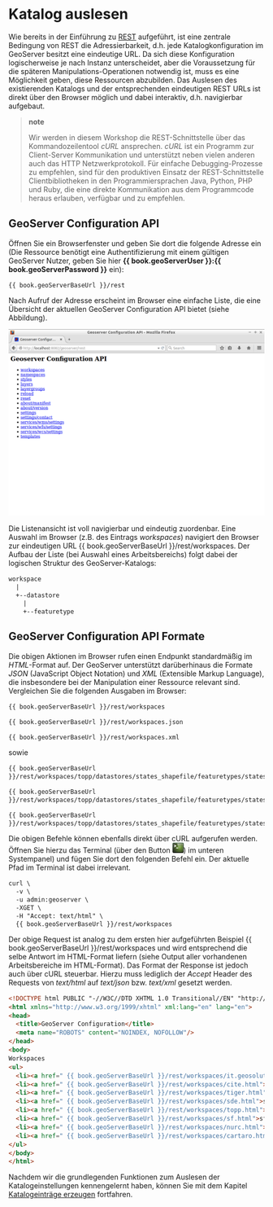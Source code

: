 # Katalog auslesen

Wie bereits in der Einführung zu [REST](README.md) aufgeführt, ist eine zentrale Bedingung
von REST die Adressierbarkeit, d.h. jede Katalogkonfiguration im GeoServer besitzt
eine eindeutige URL. Da sich diese Konfiguration logischerweise je nach Instanz
unterscheidet, aber die Voraussetzung für die späteren Manipulations-Operationen
notwendig ist, muss es eine Möglichkeit geben, diese Ressourcen abzubilden. Das
Auslesen des existierenden Katalogs und der entsprechenden eindeutigen REST URLs
ist direkt über den Browser möglich und dabei interaktiv, d.h. navigierbar aufgebaut.

> **note**
>
> Wir werden in diesem Workshop die REST-Schnittstelle über das Kommandozeilentool
> *cURL* ansprechen. *cURL* ist ein Programm zur Client-Server Kommunikation und
> unterstützt neben vielen anderen auch das HTTP Netzwerkprotokoll. Für einfache
> Debugging-Prozesse zu empfehlen, sind für den produktiven Einsatz der REST-Schnittstelle
> Clientbibliotheken in den Programmiersprachen Java, Python, PHP und Ruby, die eine
> direkte Kommunikation aus dem Programmcode heraus erlauben, verfügbar und zu empfehlen.

## GeoServer Configuration API

Öffnen Sie ein Browserfenster und geben Sie dort die folgende Adresse ein (Die Ressource
benötigt eine Authentifizierung mit einem gültigen GeoServer Nutzer, geben Sie
hier **{{ book.geoServerUser }}:{{ book.geoServerPassword }}** ein):

<pre><code class="bash">{{ book.geoServerBaseUrl }}/rest
</code></pre>

Nach Aufruf der Adresse erscheint im Browser eine einfache Liste, die eine Übersicht
der aktuellen GeoServer Configuration API bietet (siehe Abbildung).

![Startansicht der GeoServer Configuration API.](../assets/read1.png)

Die Listenansicht ist voll navigierbar und eindeutig zuordenbar. Eine Auswahl im
Browser (z.B. des Eintrags *workspaces*) navigiert den Browser zur eindeutigen
URL {{ book.geoServerBaseUrl }}/rest/workspaces. Der Aufbau der Liste (bei Auswahl eines
Arbeitsbereichs) folgt dabei der logischen Struktur des GeoServer-Katalogs:

```
workspace
  |
  +--datastore
    |
    +--featuretype
```

## GeoServer Configuration API Formate

Die obigen Aktionen im Browser rufen einen Endpunkt standardmäßig im *HTML*-Format
auf. Der GeoServer unterstützt darüberhinaus die Formate *JSON* (JavaScript Object
Notation) und *XML* (Extensible Markup Language), die insbesondere bei der
Manipulation einer Ressource relevant sind. Vergleichen Sie die folgenden
Ausgaben im Browser:

<pre><code class="bash">{{ book.geoServerBaseUrl }}/rest/workspaces
</code></pre>

<pre><code class="bash">{{ book.geoServerBaseUrl }}/rest/workspaces.json
</code></pre>

<pre><code class="bash">{{ book.geoServerBaseUrl }}/rest/workspaces.xml
</code></pre>

sowie

<pre><code class="bash">{{ book.geoServerBaseUrl }}/rest/workspaces/topp/datastores/states_shapefile/featuretypes/states
</code></pre>

<pre><code class="bash">{{ book.geoServerBaseUrl }}/rest/workspaces/topp/datastores/states_shapefile/featuretypes/states.json
</code></pre>

<pre><code class="bash">{{ book.geoServerBaseUrl }}/rest/workspaces/topp/datastores/states_shapefile/featuretypes/states.xml
</code></pre>

Die obigen Befehle können ebenfalls direkt über cURL aufgerufen werden. Öffnen Sie
hierzu das Terminal (über den Button ![](../assets/terminal_icon.png)) im unteren
Systempanel) und fügen Sie dort den folgenden Befehl ein. Der aktuelle Pfad im
Terminal ist dabei irrelevant.

<pre><code class="bash">curl \
  -v \
  -u admin:geoserver \
  -XGET \
  -H "Accept: text/html" \
  {{ book.geoServerBaseUrl }}/rest/workspaces
</code></pre>

Der obige Request ist analog zu dem ersten hier aufgeführten Beispiel {{ book.geoServerBaseUrl }}/rest/workspaces
und wird entsprechend die selbe Antwort im HTML-Format liefern (siehe Output aller
vorhandenen Arbeitsbereiche im HTML-Format). Das Format der Response ist jedoch
auch über cURL steuerbar. Hierzu muss lediglich der *Accept* Header des Requests
von *text/html* auf *text/json* bzw. *text/xml* gesetzt werden.

```html
<!DOCTYPE html PUBLIC "-//W3C//DTD XHTML 1.0 Transitional//EN" "http://www.w3.org/TR/xhtml1/DTD/xhtml1-transitional.dtd">
<html xmlns="http://www.w3.org/1999/xhtml" xml:lang="en" lang="en">
<head>
  <title>GeoServer Configuration</title>
  <meta name="ROBOTS" content="NOINDEX, NOFOLLOW"/>
</head>
<body>
Workspaces
<ul>
  <li><a href=" {{ book.geoServerBaseUrl }}/rest/workspaces/it.geosolutions.html">it.geosolutions</a></li>
  <li><a href=" {{ book.geoServerBaseUrl }}/rest/workspaces/cite.html">cite</a> [default] </li>
  <li><a href=" {{ book.geoServerBaseUrl }}/rest/workspaces/tiger.html">tiger</a></li>
  <li><a href=" {{ book.geoServerBaseUrl }}/rest/workspaces/sde.html">sde</a></li>
  <li><a href=" {{ book.geoServerBaseUrl }}/rest/workspaces/topp.html">topp</a></li>
  <li><a href=" {{ book.geoServerBaseUrl }}/rest/workspaces/sf.html">sf</a></li>
  <li><a href=" {{ book.geoServerBaseUrl }}/rest/workspaces/nurc.html">nurc</a></li>
  <li><a href=" {{ book.geoServerBaseUrl }}/rest/workspaces/cartaro.html">cartaro</a></li>
</ul>
</body>
</html>
```

Nachdem wir die grundlegenden Funktionen zum Auslesen der Katalogeinstellungen
kennengelernt haben, können Sie mit dem Kapitel [Katalogeinträge erzeugen](create.md) fortfahren.
